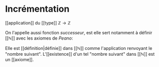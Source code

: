 # Incrémentation
[[application]] du [[type]] $\mathbb{Z} \to \mathbb{Z}$

On l'appelle aussi fonction *successeur*, est elle sert notamment à définir [[ℕ]] avec les axiomes de *Peano*:

Elle est [[définition|définie]] dans [[ℕ]] comme l'application renvoyant le "nombre suivant".
L'[[existence]] d'un tel "nombre suivant" dans [[ℕ]] est un [[axiome]].